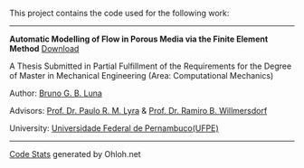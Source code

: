 This project contains the code used for the following work:

---

**Automatic Modelling of Flow in Porous Media via the Finite Element Method** [Download](http://delfine.googlecode.com/files/MScThesis2012_BrunoLuna.pdf)

A Thesis Submitted in Partial Fulfillment of the Requirements
for the Degree of Master in Mechanical Engineering (Area: Computational Mechanics)

Author: [Bruno G. B. Luna](http://lattes.cnpq.br/9743154910133912)

Advisors: [Prof. Dr. Paulo R. M. Lyra](http://lattes.cnpq.br/6568615406054840) & [Prof. Dr. Ramiro B. Willmersdorf](http://lattes.cnpq.br/8965627710203749)

University: [Universidade Federal de Pernambuco(UFPE)](http://www.ufpe.br)

---

[Code Stats](http://www.ohloh.net/p/delfine) generated by Ohloh.net